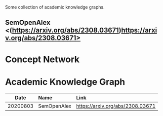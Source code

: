 Some collection of  academic knowledge graphs.


## SemOpenAlex <(https://arxiv.org/abs/2308.03671)https://arxiv.org/abs/2308.03671>


# Concept Network

# Academic Knowledge Graph
| Date | Name | Link |
| :-----: | :---- | :---- |
| 20200803 | SemOpenAlex | <https://arxiv.org/abs/2308.03671> |
